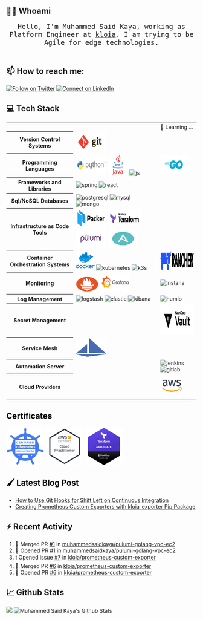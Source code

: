 
<h2>👨‍💻 Whoami </h2>

<p align="center" style="font-size:18px">
  <samp>
Hello, I'm Muhammed Said Kaya, working as Platform Engineer at <a href="https://www.kloia.com/">kloia</a>. I am trying to be Agile for edge technologies.
  </samp>
  <br/>
  <br/>
</p>



<h2>📫 How to reach me:</h2>

[![Follow on Twitter](https://img.shields.io/badge/--twitter?label=Twitter&logo=Twitter&style=social)](https://twitter.com/msaidkayaa)
[![Connect on LinkedIn](https://img.shields.io/badge/--linkedin?label=LinkedIn&logo=LinkedIn&style=social)](https://www.linkedin.com/in/muhammedsaidkaya/)



<h2 align="left"> 💻 Tech Stack</h2>

<table style="width:100%">
  <tr>
    <th></th>
    <td></td>
    <td>🌱 Learning ...</td>
  </tr>
  <tr>
    <th>Version Control Systems</th>
    <td>
      <img src="assets/git-scm-ar21.svg" alt="git" width="80" height="50"/>
    </td>
    <td></td>
  </tr>
  <tr>
    <th>Programming Languages</th>
    <td>
      <img src="assets/python-ar21.svg" alt="python" width="80" height="50"/>
      <img src="https://raw.githubusercontent.com/devicons/devicon/master/icons/java/java-original-wordmark.svg" alt="java" width="55" height="55" />
      <img src="https://www.vectorlogo.zone/logos/javascript/javascript-horizontal.svg" alt="js" width="100" height="50"/>
    </td>
    <td>
      <img src="assets/golang-ar21.svg" alt="golang" width="80" height="50"/>
    </td>
  </tr>
  <tr>
    <th>Frameworks and Libraries</th>
    <td>
      <img src="https://www.vectorlogo.zone/logos/springio/springio-ar21.svg" alt="spring"/>
      <img src="https://www.vectorlogo.zone/logos/reactjs/reactjs-ar21.svg" alt="react" />
    </td>
    <td></td>
  </tr>
  <tr>
    <th>Sql/NoSQL Databases</th>
    <td>
      <img src="https://www.vectorlogo.zone/logos/postgresql/postgresql-ar21.svg" alt="postgresql"/>
      <img src="https://www.vectorlogo.zone/logos/mysql/mysql-ar21.svg" alt="mysql"/>
      <img src="https://www.vectorlogo.zone/logos/mongodb/mongodb-ar21.svg" alt="mongo"/>
    </td>
    <td></td>
  </tr>
  <tr>
    <th>Infrastructure as Code Tools</th>
    <td>
      <img src="assets/packerio-ar21.svg" alt="packer" width="80" height="50"/>
      <img src="assets/terraform-logo.svg" alt="terraform" width="90" height="50"/>
      <img src="assets/pulumiio-ar21.svg" alt="pulumi" width="80" height="50"/>
      <img src="assets/ansible.svg" alt="ansible" width="80" height="50"/>
    </td>
    <td></td>
  </tr>
  <tr>
    <th>Container Orchestration Systems</th>
    <td>
      <img src="https://github.com/github/explore/raw/main/topics/docker/docker.png" alt="docker" width="50" height="50"/>
      <img src="https://www.vectorlogo.zone/logos/kubernetes/kubernetes-icon.svg" alt="kubernetes" width="80" height="50"/>
      <img src="https://cncf-branding.netlify.app/img/projects/helm/icon/color/helm-icon-color.png" alt="k3s" width="50" height="40"/>
    </td>
    <td>
      <img alt="rancher" height="50" width="100" src="assets/rancher-logo.svg">
    </td>
  </tr>
  <tr>
    <th>Monitoring</th>
    <td>
      <img src="assets/prometheus-icon.svg" alt="prometheus" width="60" height="40"/>
      <img src="assets/grafana-ar21.svg" alt="grafana" width="80" height="50"/>
    </td>
    <td>
      <img src="https://www.vectorlogo.zone/logos/instana/instana-ar21.svg" alt="instana" width="90" height="50"/>
    </td>
  </tr>
  <tr>
    <th>Log Management</th>
    <td>
      <img src="https://www.vectorlogo.zone/logos/elasticco_logstash/elasticco_logstash-ar21.svg" alt="logstash" width="80" height="60"/>
      <img src="https://www.vectorlogo.zone/logos/elastic/elastic-ar21.svg" alt="elastic"/>
      <img src="https://www.vectorlogo.zone/logos/elasticco_kibana/elasticco_kibana-ar21.svg" alt="kibana" width="80" height="60"/>
    </td>
    <td>
      <img src="https://www.vectorlogo.zone/logos/humio/humio-ar21.svg" alt="humio" width="90" height="50"/>
    </td>
  </tr>
  <tr>
    <th>Secret Management</th>
    <td></td>
    <td>
      <img src="assets/vault-logo.svg" alt="vault" width="100" height="80"/>
    </td>
  </tr>
  <tr>
    <th>Service Mesh</th>
    <td>
      <img src="assets/istio-icon.svg" alt="istio" width="80" height="50"/>
    </td>
    <td></td>
  </tr>
  <tr>
    <th>Automation Server</th>
    <td></td>
    <td>
      <img src="https://www.vectorlogo.zone/logos/jenkins/jenkins-icon.svg" alt="jenkins" width="50" height="50"/>
      <img src="https://www.vectorlogo.zone/logos/gitlab/gitlab-ar21.svg" alt="gitlab" width="80" height="40"/>
    </td>
  </tr>
  <tr>
    <th>Cloud Providers</th>
    <td></td>
    <td>
      <img src="https://github.com/github/explore/raw/main/topics/aws/aws.png" alt="aws" width="60" height="60"/>
    </td>
  </tr>
</table>

<h2 align="left"> <a href="https://www.credly.com/users/muhammed-said-kaya/badges" style="text-decoration:none;color:black">Certificates</a></h2>
<p align="left">
<img src="assets/certificates/cka.png" alt="cka" width="100" height="100"/> 
<img src="assets/certificates/AWS-CP.png" alt="devops" width="100" height="100"/> 
<img src="assets/certificates/terraform-associate.png" alt="terraform" width="100" height="100"/>
</p>


<h2 align="left"> <a href="https://medium.com/@muhammedsaidkaya" style="text-decoration:none;color:black" >🖌 Latest Blog Post</a></h2>

 <!-- <div align="left">
 <a href="https://medium.com/@muhammedsaidkaya" style="padding-left:10px"><img alt="Medium" height="40" width="40" src="https://cdn.jsdelivr.net/npm/simple-icons@3.2.0/icons/medium.svg"/> -->



<!-- BLOG-POST-LIST:START -->
- [How to Use Git Hooks for Shift Left on Continuous Integration](https://blog.kloia.com/how-to-use-git-hooks-for-shift-left-on-continuous-integration-67c6883b6ceb?source=rss-bb6d038e35e3------2)
- [Creating Prometheus Custom Exporters with kloia_exporter Pip Package](https://blog.kloia.com/creating-prometheus-custom-exporters-with-kloia-exporter-pip-package-97a22e3aa999?source=rss-bb6d038e35e3------2)
<!-- BLOG-POST-LIST:END -->



<h2 align="left"> ⚡ Recent Activity</h2>

<!--START_SECTION:activity-->
1. 🎉 Merged PR [#1](https://github.com/muhammedsaidkaya/pulumi-golang-vpc-ec2/pull/1) in [muhammedsaidkaya/pulumi-golang-vpc-ec2](https://github.com/muhammedsaidkaya/pulumi-golang-vpc-ec2)
2. 💪 Opened PR [#1](https://github.com/muhammedsaidkaya/pulumi-golang-vpc-ec2/pull/1) in [muhammedsaidkaya/pulumi-golang-vpc-ec2](https://github.com/muhammedsaidkaya/pulumi-golang-vpc-ec2)
3. ❗️ Opened issue [#7](https://github.com/kloia/prometheus-custom-exporter/issues/7) in [kloia/prometheus-custom-exporter](https://github.com/kloia/prometheus-custom-exporter)
4. 🎉 Merged PR [#6](https://github.com/kloia/prometheus-custom-exporter/pull/6) in [kloia/prometheus-custom-exporter](https://github.com/kloia/prometheus-custom-exporter)
5. 💪 Opened PR [#6](https://github.com/kloia/prometheus-custom-exporter/pull/6) in [kloia/prometheus-custom-exporter](https://github.com/kloia/prometheus-custom-exporter)
<!--END_SECTION:activity-->


<h2 align="left"> 📈  Github Stats</h2>
<span>
<img src="https://github-readme-stats.vercel.app/api/top-langs/?username=muhammedsaidkaya&hide=css,php,c&title_color=ffffff&text_color=c9cacc&icon_color=2bbc8a&bg_color=1d1f21&langs_count=3" />
<img src="https://github-readme-stats.vercel.app/api?username=muhammedsaidkaya&bg_color=30,e96443,904e95&title_color=fff&text_color=fff" alt="Muhammed Said Kaya's Github Stats"></img>
</span>

<!--
**muhammedsaidkaya/muhammedsaidkaya** is a ✨ _special_ ✨ repository because its `README.md` (this file) appears on your GitHub profile.

Here are some ideas to get you started:

- 🔭 I’m currently working on ...
- 🌱 I’m currently learning ...
- 👯 I’m looking to collaborate on ...
- 🤔 I’m looking for help with ...
- 💬 Ask me about ...
- 📫 How to reach me: ...
- 😄 Pronouns: ...
- ⚡ Fun fact: ...
-->
